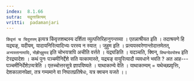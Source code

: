 ```yaml
---
index:  8.1.66
sutra:  यद्वृत्तान्नित्यम्
vritti:  padamanjari
---
```


`किंवृत्तं च चिदुत्तरम्` इत्यत्र किंवृत्तशब्दस्य दर्शिता व्युत्पत्तिरिहानुगन्तव्या । एतन्नाश्रीयत इति । तदाश्रयणे हि यद्र्यङ्, यदीयम्, यादायनिरित्यादिभ्यः परस्य न स्यात् । जुहुम इति । प्रत्ययस्वरेणान्तोदात्तमेतत्, `अभ्यस्तानामादिः`, `भीह्रीभृहुमद` इति चोभयत्रापि अचीति वर्त्तते । यद्र्यङिति । यदञ्चति, क्विन्, `विष्वग्देवयोश्च` इति टेरद्र्यादेशः ।
कथं पुनः पञ्चमीनिर्द्देशे सति यत्कामास्ते, यद्र्यङ् वायुरित्यादौ व्यवधाने भवति ? अत आह---पञ्चमीनिर्देशेऽप्यत्रेति । एतच्चोत्तरसूत्रे ज्ञापयिष्यते । याथाकाम्ये वेति । याथाकाम्यम् = यथेच्छप्रवृत्तिः, देशकालानपेक्षा, तत्र गम्यमाने वा निघातप्रतिषेधः, यत्र क्वचन यजते ।।
